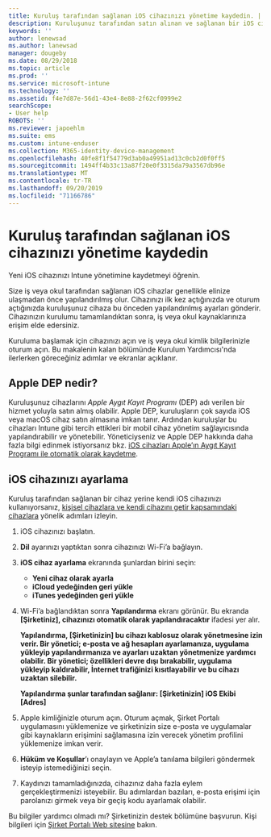 ```yaml
---
title: Kuruluş tarafından sağlanan iOS cihazınızı yönetime kaydedin. | Microsoft Docs
description: Kuruluşunuz tarafından satın alınan ve sağlanan bir iOS cihazın Intune’a nasıl kaydedildiğini açıklar
keywords: ''
author: lenewsad
ms.author: lanewsad
manager: dougeby
ms.date: 08/29/2018
ms.topic: article
ms.prod: ''
ms.service: microsoft-intune
ms.technology: ''
ms.assetid: f4e7d87e-56d1-43e4-8e88-2f62cf0999e2
searchScope:
- User help
ROBOTS: ''
ms.reviewer: japoehlm
ms.suite: ems
ms.custom: intune-enduser
ms.collection: M365-identity-device-management
ms.openlocfilehash: 40fe8f1f54779d3ab0a49951ad13c0cb2d0f0ff5
ms.sourcegitcommit: 1494ff4b33c13a87f20e0f3315da79a3567db96e
ms.translationtype: MT
ms.contentlocale: tr-TR
ms.lasthandoff: 09/20/2019
ms.locfileid: "71166786"
---
```

# <a name="enroll-your-organization-provided-ios-device-in-management"></a>Kuruluş tarafından sağlanan iOS cihazınızı yönetime kaydedin

Yeni iOS cihazınızı Intune yönetimine kaydetmeyi öğrenin.  

Size iş veya okul tarafından sağlanan iOS cihazlar genellikle elinize ulaşmadan önce yapılandırılmış olur. Cihazınızı ilk kez açtığınızda ve oturum açtığınızda kuruluşunuz cihaza bu önceden yapılandırılmış ayarları gönderir. Cihazınızın kurulumu tamamlandıktan sonra, iş veya okul kaynaklarınıza erişim elde edersiniz.  

Kuruluma başlamak için cihazınızı açın ve iş veya okul kimlik bilgilerinizle oturum açın. Bu makalenin kalan bölümünde Kurulum Yardımcısı'nda ilerlerken göreceğiniz adımlar ve ekranlar açıklanır. 

## <a name="what-is-apple-dep"></a>Apple DEP nedir?

Kuruluşunuz cihazlarını *Apple Aygıt Kayıt Programı* (DEP) adı verilen bir hizmet yoluyla satın almış olabilir. Apple DEP, kuruluşların çok sayıda iOS veya macOS cihaz satın almasına imkan tanır. Ardından kuruluşlar bu cihazları Intune gibi tercih ettikleri bir mobil cihaz yönetim sağlayıcısında yapılandırabilir ve yönetebilir. Yöneticiyseniz ve Apple DEP hakkında daha fazla bilgi edinmek istiyorsanız bkz. [iOS cihazları Apple’ın Aygıt Kayıt Programı ile otomatik olarak kaydetme](https://docs.microsoft.com/intune/device-enrollment-program-enroll-ios.md).  

## <a name="set-up-your-ios-device"></a>iOS cihazınızı ayarlama

Kuruluş tarafından sağlanan bir cihaz yerine kendi iOS cihazınızı kullanıyorsanız, [kişisel cihazlara ve kendi cihazını getir kapsamındaki cihazlara](enroll-your-device-in-intune-ios.md) yönelik adımları izleyin.  

1. iOS cihazınızı başlatın.
2. **Dil** ayarınızı yaptıktan sonra cihazınızı Wi-Fi’a bağlayın.
3. **iOS cihaz ayarlama** ekranında şunlardan birini seçin:
   - **Yeni cihaz olarak ayarla**
   - **iCloud yedeğinden geri yükle**
   - **iTunes yedeğinden geri yükle**

4. Wi-Fi’a bağlandıktan sonra **Yapılandırma** ekranı görünür. Bu ekranda **[Şirketiniz], cihazınızı otomatik olarak yapılandıracaktır** ifadesi yer alır.

   **Yapılandırma, [Şirketinizin] bu cihazı kablosuz olarak yönetmesine izin verir. Bir yönetici; e-posta ve ağ hesapları ayarlamanıza, uygulama yükleyip yapılandırmanıza ve ayarları uzaktan yönetmenize yardımcı olabilir. Bir yönetici; özellikleri devre dışı bırakabilir, uygulama yükleyip kaldırabilir, İnternet trafiğinizi kısıtlayabilir ve bu cihazı uzaktan silebilir.**
 
   **Yapılandırma şunlar tarafından sağlanır: [Şirketinizin] iOS Ekibi [Adres]**

5. Apple kimliğinizle oturum açın. Oturum açmak, Şirket Portalı uygulamasını yüklemenize ve şirketinizin size e-posta ve uygulamalar gibi kaynakların erişimini sağlamasına izin verecek yönetim profilini yüklemenize imkan verir.
6. **Hüküm ve Koşullar**’ı onaylayın ve Apple’a tanılama bilgileri göndermek isteyip istemediğinizi seçin.
7. Kaydınızı tamamladığınızda, cihazınız daha fazla eylem gerçekleştirmenizi isteyebilir. Bu adımlardan bazıları, e-posta erişimi için parolanızı girmek veya bir geçiş kodu ayarlamak olabilir.

Bu bilgiler yardımcı olmadı mı? Şirketinizin destek bölümüne başvurun. Kişi bilgileri için [Şirket Portalı Web sitesine](https://go.microsoft.com/fwlink/?linkid=2010980) bakın.
